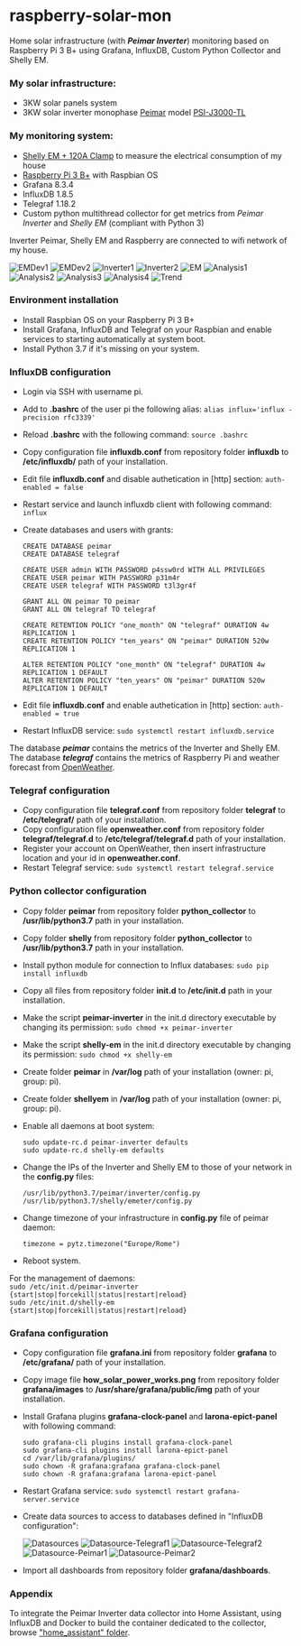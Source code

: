 # raspberry-solar-mon
Home solar infrastructure (with ***Peimar Inverter***) monitoring based on Raspberry Pi 3 B+ using Grafana, InfluxDB, Custom Python Collector and Shelly EM.

### My solar infrastructure:

* 3KW solar panels system
* 3KW solar inverter monophase [Peimar](http://www.peimar.com/) model [PSI-J3000-TL](https://www.peimar.com/datasheet/Peimar_IT_Inverter_UNICUS_LINE.pdf)

### My monitoring system:

* [Shelly EM + 120A Clamp](https://www.shellyitalia.com/shelly-em/?gclid=Cj0KCQjw5oiMBhDtARIsAJi0qk1ZhzE05fYDJvK6hMz7YsG91ZkCaSz4PSUUMzi_Cpwu_yXUYV1bfTcaAoiFEALw_wcB) to measure the electrical consumption of my house
* [Raspberry Pi 3 B+](https://it.rs-online.com/web/p/raspberry-pi/1373331) with Raspbian OS
* Grafana 8.3.4
* InfluxDB 1.8.5
* Telegraf 1.18.2
* Custom python multithread collector for get metrics from _Peimar Inverter_ and _Shelly EM_ (compliant with Python 3)

Inverter Peimar, Shelly EM and Raspberry are connected to wifi network of my house.  
 
![EMDev1](https://github.com/cislow970/raspberry-solar-mon/blob/main/images/shellyem_dev1.jpg)
![EMDev2](https://github.com/cislow970/raspberry-solar-mon/blob/main/images/shellyem_dev2.jpg)
![Inverter1](https://github.com/cislow970/raspberry-solar-mon/blob/main/images/inverter1.png)
![Inverter2](https://github.com/cislow970/raspberry-solar-mon/blob/main/images/inverter2.png)
![EM](https://github.com/cislow970/raspberry-solar-mon/blob/main/images/shellyem.png)
![Analysis1](https://github.com/cislow970/raspberry-solar-mon/blob/main/images/solar-analysis1.png)
![Analysis2](https://github.com/cislow970/raspberry-solar-mon/blob/main/images/solar-analysis2.png)
![Analysis3](https://github.com/cislow970/raspberry-solar-mon/blob/main/images/solar-analysis3.png)
![Analysis4](https://github.com/cislow970/raspberry-solar-mon/blob/main/images/solar-analysis4.png)
![Trend](https://github.com/cislow970/raspberry-solar-mon/blob/main/images/solar-trend.png)

### Environment installation

* Install Raspbian OS on your Raspberry Pi 3 B+
* Install Grafana, InfluxDB and Telegraf on your Raspbian and enable services to starting automatically at system boot.
* Install Python 3.7 if it's missing on your system.

### InfluxDB configuration

* Login via SSH with username pi.
* Add to **.bashrc** of the user pi the following alias: ``alias influx='influx -precision rfc3339'``
* Reload **.bashrc** with the following command: ``source .bashrc``
* Copy configuration file **influxdb.conf** from repository folder **influxdb** to **/etc/influxdb/** path of your installation.
* Edit file **influxdb.conf** and disable authetication in [http] section: ``auth-enabled = false``
* Restart service and launch influxdb client with following command: ``influx``
* Create databases and users with grants:

	``CREATE DATABASE peimar``  
	``CREATE DATABASE telegraf``  
  
	``CREATE USER admin WITH PASSWORD p4ssw0rd WITH ALL PRIVILEGES``  
	``CREATE USER peimar WITH PASSWORD p31m4r``  
	``CREATE USER telegraf WITH PASSWORD t3l3gr4f``  
  
	``GRANT ALL ON peimar TO peimar``  
	``GRANT ALL ON telegraf TO telegraf``  
  
	``CREATE RETENTION POLICY "one_month" ON "telegraf" DURATION 4w REPLICATION 1``  
	``CREATE RETENTION POLICY "ten_years" ON "peimar" DURATION 520w REPLICATION 1``  
  
	``ALTER RETENTION POLICY "one_month" ON "telegraf" DURATION 4w REPLICATION 1 DEFAULT``  
	``ALTER RETENTION POLICY "ten_years" ON "peimar" DURATION 520w REPLICATION 1 DEFAULT``  
  
* Edit file **influxdb.conf** and enable authetication in [http] section: ``auth-enabled = true``
* Restart InfluxDB service: ``sudo systemctl restart influxdb.service``

The database ***peimar*** contains the metrics of the Inverter and Shelly EM.  
The database ***telegraf*** contains the metrics of Raspberry Pi and weather forecast from [OpenWeather](https://openweathermap.org/).  

### Telegraf configuration

* Copy configuration file **telegraf.conf** from repository folder **telegraf** to **/etc/telegraf/** path of your installation.
* Copy configuration file **openweather.conf** from repository folder **telegraf/telegraf.d** to **/etc/telegraf/telegraf.d** path of your installation.
* Register your account on OpenWeather, then insert infrastructure location and your id in **openweather.conf**.
* Restart Telegraf service: ``sudo systemctl restart telegraf.service``

### Python collector configuration

* Copy folder **peimar** from repository folder **python_collector** to **/usr/lib/python3.7** path in your installation.
* Copy folder **shelly** from repository folder **python_collector** to **/usr/lib/python3.7** path in your installation.
* Install python module for connection to Influx databases: ``sudo pip install influxdb``
* Copy all files from repository folder **init.d** to **/etc/init.d** path in your installation.
* Make the script **peimar-inverter** in the init.d directory executable by changing its permission: ``sudo chmod +x peimar-inverter``
* Make the script **shelly-em** in the init.d directory executable by changing its permission: ``sudo chmod +x shelly-em``
* Create folder **peimar** in **/var/log** path of your installation (owner: pi, group: pi).
* Create folder **shellyem** in **/var/log** path of your installation (owner: pi, group: pi).
* Enable all daemons at boot system:
  
	``sudo update-rc.d peimar-inverter defaults``  
	``sudo update-rc.d shelly-em defaults``  
  
* Change the IPs of the Inverter and Shelly EM to those of your network in the **config.py** files:
  
	``/usr/lib/python3.7/peimar/inverter/config.py``  
	``/usr/lib/python3.7/shelly/emeter/config.py``  
  
* Change timezone of your infrastructure in **config.py** file of peimar daemon:
  
	``timezone = pytz.timezone("Europe/Rome")``  
  
* Reboot system.
  
For the management of daemons:  
``sudo /etc/init.d/peimar-inverter {start|stop|forcekill|status|restart|reload}``  
``sudo /etc/init.d/shelly-em {start|stop|forcekill|status|restart|reload}``  
 
### Grafana configuration

* Copy configuration file **grafana.ini** from repository folder **grafana** to **/etc/grafana/** path of your installation.
* Copy image file **how_solar_power_works.png** from repository folder **grafana/images** to **/usr/share/grafana/public/img** path of your installation.
* Install Grafana plugins **grafana-clock-panel** and **larona-epict-panel** with following command:
  
	``sudo grafana-cli plugins install grafana-clock-panel``  
	``sudo grafana-cli plugins install larona-epict-panel``  
	``cd /var/lib/grafana/plugins/``  
	``sudo chown -R grafana:grafana grafana-clock-panel``  
	``sudo chown -R grafana:grafana larona-epict-panel``  
  
* Restart Grafana service: ``sudo systemctl restart grafana-server.service``
* Create data sources to access to databases defined in "InfluxDB configuration":
	
	![Datasources](https://github.com/cislow970/raspberry-solar-mon/blob/main/images/data-sources.png)
	![Datasource-Telegraf1](https://github.com/cislow970/raspberry-solar-mon/blob/main/images/data-source-telegraf1.png)
	![Datasource-Telegraf2](https://github.com/cislow970/raspberry-solar-mon/blob/main/images/data-source-telegraf2.png)
	![Datasource-Peimar1](https://github.com/cislow970/raspberry-solar-mon/blob/main/images/data-source-peimar1.png)
	![Datasource-Peimar2](https://github.com/cislow970/raspberry-solar-mon/blob/main/images/data-source-peimar2.png)
	
* Import all dashboards from repository folder **grafana/dashboards**.

### Appendix

To integrate the Peimar Inverter data collector into Home Assistant, using InfluxDB and Docker to build the container dedicated to the collector, browse ["home_assistant" folder](https://github.com/cislow970/raspberry-solar-mon/tree/main/home_assistant).

